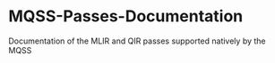 # MQSS-Passes-Documentation
Documentation of the MLIR and QIR passes supported natively by the MQSS
